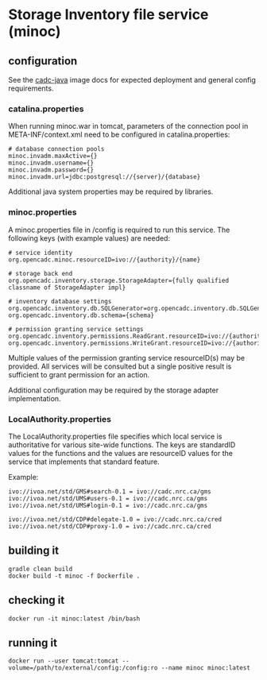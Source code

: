 # Storage Inventory file service (minoc)

## configuration
See the [cadc-java](https://github.com/opencadc/docker-base/tree/master/cadc-java) image docs 
for expected deployment and general config requirements.

### catalina.properties
When running minoc.war in tomcat, parameters of the connection pool in META-INF/context.xml need
to be configured in catalina.properties:
```
# database connection pools
minoc.invadm.maxActive={}
minoc.invadm.username={}
minoc.invadm.password={}
minoc.invadm.url=jdbc:postgresql://{server}/{database}
```
Additional java system properties may be required by libraries.

### minoc.properties
A minoc.properties file in /config is required to run this service.  The following keys (with example values) are needed:

```
# service identity
org.opencadc.minoc.resourceID=ivo://{authority}/{name}

# storage back end
org.opencadc.inventory.storage.StorageAdapter={fully qualified classname of StorageAdapter impl}

# inventory database settings
org.opencadc.inventory.db.SQLGenerator=org.opencadc.inventory.db.SQLGenerator
org.opencadc.inventory.db.schema={schema}

# permission granting service settings
org.opencadc.inventory.permissions.ReadGrant.resourceID=ivo://{authority}/{name}
org.opencadc.inventory.permissions.WriteGrant.resourceID=ivo://{authority}/{name}
```
Multiple values of the permission granting service resourceID(s) may be provided. All services will be consulted but a single
positive result is sufficient to grant permission for an action.

Additional configuration may be required by the storage adapter implementation.

### LocalAuthority.properties
The LocalAuthority.properties file specifies which local service is authoritative for various site-wide functions. The keys
are standardID values for the functions and the values are resourceID values for the service that implements that standard 
feature.

Example:
```
ivo://ivoa.net/std/GMS#search-0.1 = ivo://cadc.nrc.ca/gms           
ivo://ivoa.net/std/UMS#users-0.1 = ivo://cadc.nrc.ca/gms    
ivo://ivoa.net/std/UMS#login-0.1 = ivo://cadc.nrc.ca/gms           

ivo://ivoa.net/std/CDP#delegate-1.0 = ivo://cadc.nrc.ca/cred
ivo://ivoa.net/std/CDP#proxy-1.0 = ivo://cadc.nrc.ca/cred
```

## building it
```
gradle clean build
docker build -t minoc -f Dockerfile .
```

## checking it
```
docker run -it minoc:latest /bin/bash
```

## running it
```
docker run --user tomcat:tomcat --volume=/path/to/external/config:/config:ro --name minoc minoc:latest
```

